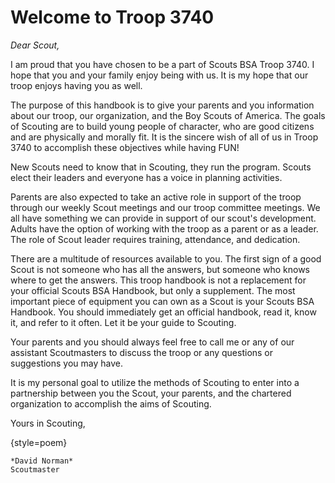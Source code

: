 # Welcome to Troop 3740

*Dear Scout,*

I am proud that you have chosen to be a part of Scouts BSA Troop 3740. I hope that you and your family enjoy being with us. It is my hope that our troop enjoys having you as well.

The purpose of this handbook is to give your parents and you information about our troop, our organization, and the Boy Scouts of America. The goals of Scouting are to build young people of character, who are good citizens and are physically and morally fit. It is the sincere wish of all of us in Troop 3740 to accomplish these objectives while having FUN!

New Scouts need to know that in Scouting, they run the program. Scouts elect their leaders and everyone has a voice in planning activities.

Parents are also expected to take an active role in support of the troop through our weekly Scout meetings and our troop committee meetings. We all have something we can provide in support of our scout's development. Adults have the option of working with the troop as a parent or as a leader. The role of Scout leader requires training, attendance, and dedication.

There are a multitude of resources available to you. The first sign of a good Scout is not someone who has all the answers, but someone who knows where to get the answers. This troop handbook is not a replacement for your official Scouts BSA Handbook, but only a supplement. The most important piece of equipment you can own as a Scout is your Scouts BSA Handbook. You should immediately get an official handbook, read it, know it, and refer to it often. Let it be your guide to Scouting.

Your parents and you should always feel free to call me or any of our assistant Scoutmasters to discuss the troop or any questions or suggestions you may have.

It is my personal goal to utilize the methods of Scouting to enter into a partnership between you the Scout, your parents, and the chartered organization to accomplish the aims of Scouting.

Yours in Scouting,

{style=poem}
~~~~~~
*David Norman*
Scoutmaster
~~~~~~
